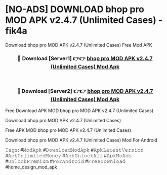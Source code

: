 # [NO-ADS] DOWNLOAD bhop pro MOD APK v2.4.7 (Unlimited Cases) - fik4a
Download bhop pro MOD APK v2.4.7 (Unlimited Cases) Free Mod APK

<div align="center">
<h3>🔴 Download [Server1] 👉👉 <a href="https://apk-comot.site?title=bhop_pro_MOD_APK_v2.4.7_(Unlimited_Cases)">bhop pro MOD APK v2.4.7 (Unlimited Cases) Mod Apk</a></h3><br>

<h3>🔴 Download [Server2] 👉👉 <a href="https://apk-comot.site?title=bhop_pro_MOD_APK_v2.4.7_(Unlimited_Cases)">bhop pro MOD APK v2.4.7 (Unlimited Cases) Mod Apk</a></h3>
</div>


Free Download APK MOD bhop pro MOD APK v2.4.7 (Unlimited Cases)

Download bhop pro MOD APK v2.4.7 (Unlimited Cases) 

Free APK MOD bhop pro MOD APK v2.4.7 (Unlimited Cases) 

Download bhop pro MOD APK v2.4.7 (Unlimited Cases) Mod For Android

𝚃𝚊𝚐𝚜: #𝙼𝚘𝚍𝙰𝚙𝚔 #𝙳𝚘𝚠𝚗𝚕𝚘𝚊𝚍𝙼𝚘𝚍𝙰𝚙𝚔 #𝙰𝚙𝚔𝙻𝚊𝚝𝚎𝚜𝚝𝚅𝚎𝚛𝚜𝚒𝚘𝚗 #𝙰𝚙𝚔𝚄𝚗𝚕𝚒𝚖𝚒𝚝𝚎𝚍𝙼𝚘𝚗𝚎𝚢 #𝙰𝚙𝚔𝚄𝚗𝚕𝚘𝚌𝚔𝙰𝚕𝚕 #𝙰𝚙𝚔𝙽𝚘𝙰𝚍𝚜 #𝚄𝚗𝚕𝚘𝚌𝚔𝙿𝚛𝚎𝚖𝚒𝚞𝚖 #𝙵𝚘𝚛𝙰𝚗𝚍𝚛𝚘𝚒𝚍 #𝙵𝚛𝚎𝚎𝙳𝚘𝚠𝚗𝚕𝚘𝚊𝚍 #home_design_mod_apk